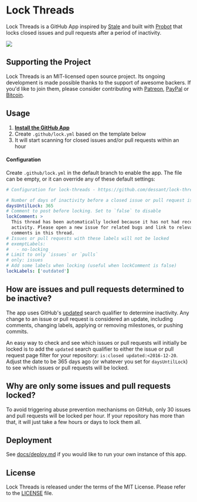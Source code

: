 # Lock Threads

Lock Threads is a GitHub App inspired by [Stale](https://github.com/probot/stale)
and built with [Probot](https://github.com/probot/probot)
that locks closed issues and pull requests after a period of inactivity.

![](assets/screenshot.png)

## Supporting the Project

Lock Threads is an MIT-licensed open source project. Its ongoing
development is made possible thanks to the support of awesome backers.
If you'd like to join them, please consider contributing with
[Patreon](https://goo.gl/qRhKSW), [PayPal](https://goo.gl/5FnBaw)
or [Bitcoin](https://goo.gl/uJUAaU).

## Usage

1. **[Install the GitHub App](https://github.com/apps/lock)**
2. Create `.github/lock.yml` based on the template below
3. It will start scanning for closed issues and/or pull requests within an hour

#### Configuration

Create `.github/lock.yml` in the default branch to enable the app.
The file can be empty, or it can override any of these default settings:

```yml
# Configuration for lock-threads - https://github.com/dessant/lock-threads

# Number of days of inactivity before a closed issue or pull request is locked
daysUntilLock: 365
# Comment to post before locking. Set to `false` to disable
lockComment: >
  This thread has been automatically locked because it has not had recent
  activity. Please open a new issue for related bugs and link to relevant
  comments in this thread.
# Issues or pull requests with these labels will not be locked
# exemptLabels:
#   - no-locking
# Limit to only `issues` or `pulls`
# only: issues
# Add some labels when locking (useful when lockComment is false)
lockLabels: ['outdated']
```

## How are issues and pull requests determined to be inactive?

The app uses GitHub's [updated](https://git.io/vbR9z) search qualifier
to determine inactivity. Any change to an issue or pull request
is considered an update, including comments, changing labels,
applying or removing milestones, or pushing commits.

An easy way to check and see which issues or pull requests will initially
be locked is to add the `updated` search qualifier to either the issue
or pull request page filter for your repository: `is:closed updated:<2016-12-20`.
Adjust the date to be 365 days ago (or whatever you set for `daysUntilLock`)
to see which issues or pull requests will be locked.

## Why are only some issues and pull requests locked?

To avoid triggering abuse prevention mechanisms on GitHub, only 30 issues
and pull requests will be locked per hour. If your repository has more
than that, it will just take a few hours or days to lock them all.

## Deployment

See [docs/deploy.md](docs/deploy.md) if you would like to run your own
instance of this app.

## License

Lock Threads is released under the terms of the MIT License.
Please refer to the [LICENSE](LICENSE) file.
